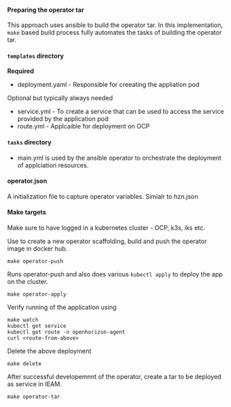 #### Preparing the operator tar

This approach uses ansible to build the operator tar. In this implementation, `make` based build process fully automates the tasks of building the operator tar.

#### `templates` directory 

**Required**
- deployment.yaml - Responsible for creeating the appliation pod

Optional but typically always needed
- service.yml - To create a service that can be used to access the service provided by the application pod 
- route.yml - Applcaible for deployment on OCP 

#### `tasks` directory

- main.yml is used by the ansible operator to orchestrate the deployment of applciation resources.

#### operator.json
A initialization file to capture operator variables. Simialr to hzn.json

#### Make targets
Make sure to have logged in a kubernetes cluster - OCP, k3s, iks etc.

Use to create a new operator scaffolding, build and push the operator image in docker hub. 
```
make operator-push
```

Runs operator-push and also does various `kubectl apply` to deploy the app on the cluster.  
```
make operator-apply
```

Verify running of the application using  
```
make watch 
kubectl get service
kubectl get route -n openhorizon-agent
curl <route-from-above>
```
Delete the above deployment
```
make delete 
```

After successful developemnnt of the operator, create a tar to be deployed as service in IEAM.
``` 
make operator-tar
```

